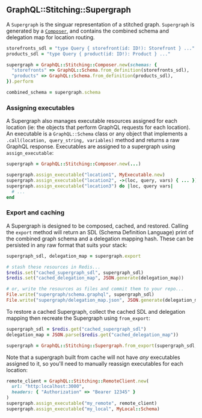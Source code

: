 ## GraphQL::Stitching::Supergraph

A `Supergraph` is the singuar representation of a stitched graph. `Supergraph` is generated by a [`Composer`](./composer.md), and contains the combined schema and delegation map for location routing.

```ruby
storefronts_sdl = "type Query { storefront(id: ID!): Storefront } ..."
products_sdl = "type Query { product(id: ID!): Product } ..."

supergraph = GraphQL::Stitching::Composer.new(schemas: {
  "storefronts" => GraphQL::Schema.from_definition(storefronts_sdl),
  "products" => GraphQL::Schema.from_definition(products_sdl),
}).perform

combined_schema = supergraph.schema
```

### Assigning executables

A Supergraph also manages executable resources assigned for each location (ie: the objects that perform GraphQL requests for each location). An executable is a `GraphQL::Schema` class or any object that implements a `.call(location, query_string, variables)` method and returns a raw GraphQL response. Executables are assigned to a supergraph using `assign_executable`:

```ruby
supergraph = GraphQL::Stitching::Composer.new(...)

supergraph.assign_executable("location1", MyExecutable.new)
supergraph.assign_executable("location2", ->(loc, query, vars) { ... })
supergraph.assign_executable("location3") do |loc, query vars|
  # ...
end
```

### Export and caching

A Supergraph is designed to be composed, cached, and restored. Calling the `export` method will return an SDL (Schema Definition Language) print of the combined graph schema and a delegation mapping hash. These can be persisted in any raw format that suits your stack:

```ruby
supergraph_sdl, delegation_map = supergraph.export

# stash these resources in Redis...
$redis.set("cached_supergraph_sdl", supergraph_sdl)
$redis.set("cached_delegation_map", JSON.generate(delegation_map))

# or, write the resources as files and commit them to your repo...
File.write("supergraph/schema.graphql", supergraph_sdl)
File.write("supergraph/delegation_map.json", JSON.generate(delegation_map))
```

To restore a cached Supergraph, collect the cached SDL and delegation mapping then recreate the Supergraph using `from_export`:

```ruby
supergraph_sdl = $redis.get("cached_supergraph_sdl")
delegation_map = JSON.parse($redis.get("cached_delegation_map"))

supergraph = GraphQL::Stitching::Supergraph.from_export(supergraph_sdl, delegation_map)
```

Note that a supergraph built from cache will not have _any_ executables assigned to it, so you'll need to manually reassign executables for each location:

```ruby
remote_client = GraphQL::Stitching::RemoteClient.new(
  url: "http:localhost:3000",
  headers: { "Authorization" => "Bearer 12345" }
)
supergraph.assign_executable("my_remote", remote_client)
supergraph.assign_executable("my_local", MyLocal::Schema)
```
